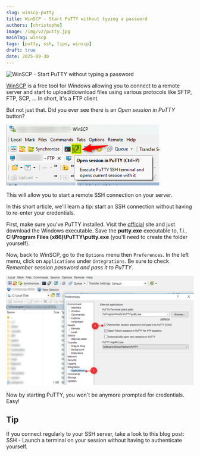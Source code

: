 ```yaml
---
slug: winscp-putty
title: WinSCP - Start PuTTY without typing a password
authors: [christophe]
image: /img/v2/putty.jpg
mainTag: winscp
tags: [putty, ssh, tips, winscp]
draft: true
date: 2025-09-30
---
```

![WinSCP - Start PuTTY without typing a password](/img/v2/putty.jpg)

[WinSCP](https://winscp.net/) is a free tool for Windows allowing you to connect to a remote server and start to upload/download files using various protocols like SFTP, FTP, SCP, ...  In short, it's a FTP client.

But not just that. Did you ever see there is an *Open session in PuTTY* button?

![Open session in PuTTY](./images/putty.png)

This will allow you to start a remote SSH connection on your server.

In this short article, we'll learn a tip: start an SSH connection without having to re-enter your credentials.

<!-- truncate -->

First, make sure you've PuTTY installed. Visit the [official](https://www.putty.org/) site and just download the Windows executable. Save the **putty.exe** executable to, f.i., **C:\Program Files (x86)\PuTTY\putty.exe** (you'll need to create the folder yourself).

Now, back to WinSCP, go to the `Options` menu then `Preferences`. In the left menu, click on  `Applications` under `Integrations`. Be sure to check *Remember session password and pass it to PuTTY*.

![Settings](./images/settings.png)

Now by starting PuTTY, you won't be anymore prompted for credentials. Easy!

## Tip

If you connect regularly to your SSH server, take a look to this blog post: <Link to="/blog/linux-ssh-scp">SSH - Launch a terminal on your session without having to authenticate yourself</Link>.
